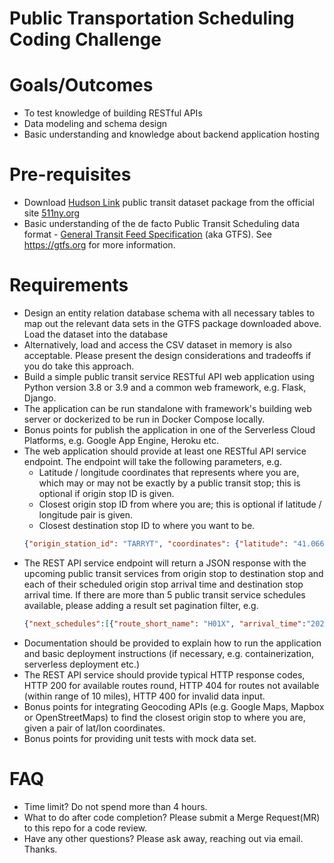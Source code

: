 # Public Transportation Scheduling Coding Challenge

# Goals/Outcomes
- To test knowledge of building RESTful APIs
- Data modeling and schema design
- Basic understanding and knowledge about backend application hosting

# Pre-requisites
- Download [Hudson Link](https://www.ridehudsonlink.com) public transit dataset package from the official site [511ny.org](https://s3.amazonaws.com/datatools-511ny/public/Hudson_Link.zip) 
- Basic understanding of the de facto Public Transit Scheduling data format - [General Transit Feed Specification](https://en.wikipedia.org/wiki/General_Transit_Feed_Specification) (aka GTFS). See https://gtfs.org for more information.


# Requirements
- Design an entity relation database schema with all necessary tables to map out the relevant data sets in the GTFS package downloaded above. Load the dataset into the database
- Alternatively, load and access the CSV dataset in memory is also acceptable. Please present the design considerations and tradeoffs if you do take this approach.
- Build a simple public transit service RESTful API web application using Python version 3.8 or 3.9 and a common web framework, e.g. Flask, Django.
- The application can be run standalone with framework's building web server or dockerized to be run in Docker Compose locally.
- Bonus points for publish the application in one of the Serverless Cloud Platforms, e.g. Google App Engine, Heroku etc.
- The web application should provide at least one RESTful API service endpoint. The endpoint will take the following parameters, e.g. 
  - Latitude / longitude coordinates that represents where you are, which may or may not be exactly by a public transit stop; this is optional if origin stop ID is given.
  - Closest origin stop ID from where you are; this is optional if latitude / longitude pair is given.
  - Closest destination stop ID to where you want to be.
  ```json
  {"origin_station_id": "TARRYT", "coordinates": {"latitude": "41.066627185831244", "longitude": "-73.8630597690967"}, "destination_station_id": "ARFRN"}
  ```
- The REST API service endpoint will return a JSON response with the upcoming public transit services from origin stop to destination stop and each of their scheduled origin stop arrival time and destination stop arrival time. If there are more than 5 public transit service schedules available, please adding a result set pagination filter, e.g.
  ```json
  {"next_schedules":[{"route_short_name": "H01X", "arrival_time":"2021-11-19 19:19:09"}, {"route_short_name": "H01", "arrival_time":"2021-11-19 19:54:13"},{"route_short_name": "H01", "arrival_time": "2021-11-19 20:50:09"}], "pagination": {"limit": 3, "offset": 0, "order": "asc", "total": 3}}
  ```
- Documentation should be provided to explain how to run the application and basic deployment instructions (if necessary, e.g. containerization, serverless deployment etc.)
- The REST API service should provide typical HTTP response codes, HTTP 200 for available routes round, HTTP 404 for routes not available (within range of 10 miles), HTTP 400 for invalid data input.
- Bonus points for integrating Geocoding APIs (e.g. Google Maps, Mapbox or OpenStreetMaps) to find the closest origin stop to where you are, given a pair of lat/lon coordinates.
- Bonus points for providing unit tests with mock data set.

# FAQ
- Time limit? Do not spend more than 4 hours.
- What to do after code completion? Please submit a Merge Request(MR) to this repo for a code review.
- Have any other questions? Please ask away, reaching out via email. Thanks.


